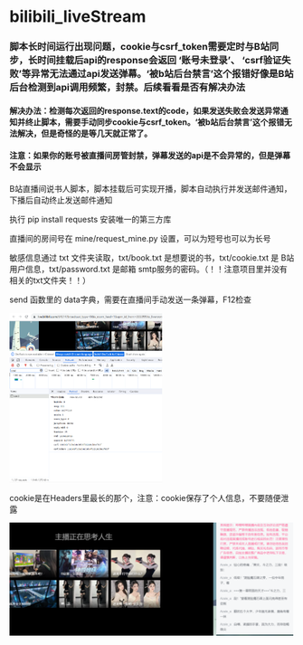 # bilibili_liveStream

### 脚本长时间运行出现问题，cookie与csrf_token需要定时与B站同步，长时间挂载后api的response会返回 ‘账号未登录’、 ‘csrf验证失败’等异常无法通过api发送弹幕。‘被b站后台禁言’这个报错好像是B站后台检测到api调用频繁，封禁。后续看看是否有解决办法

#### 解决办法：检测每次返回的response.text的code，如果发送失败会发送异常通知并终止脚本，需要手动同步cookie与csrf_token。‘被b站后台禁言’这个报错无法解决，但是奇怪的是等几天就正常了。

#### 注意：如果你的账号被直播间房管封禁，弹幕发送的api是不会异常的，但是弹幕不会显示

B站直播间说书人脚本，脚本挂载后可实现开播，脚本自动执行并发送邮件通知，下播后自动终止发送邮件通知

执行 pip install requests 安装唯一的第三方库

直播间的房间号在 mine/request_mine.py 设置，可以为短号也可以为长号

敏感信息通过 txt 文件夹读取，txt/book.txt 是想要说的书，txt/cookie.txt 是 B站用户信息，txt/password.txt 是邮箱 smtp服务的密码。（！！注意项目里并没有相关的txt文件夹！！）

send 函数里的 data字典，需要在直播间手动发送一条弹幕，F12检查

<img alt="img.png" height="300" src="img/img.png" />

cookie是在Headers里最长的那个，注意：cookie保存了个人信息，不要随便泄露

<img alt="img_1.png" height="200" src="img/img_1.png" />
